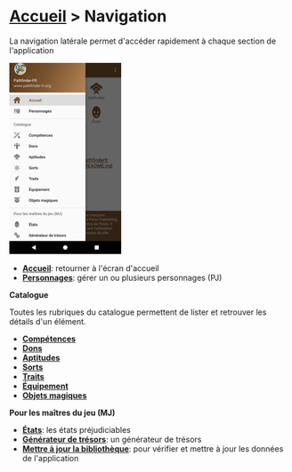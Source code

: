 # [Accueil](..) > Navigation

La navigation latérale permet d'accéder rapidement à chaque section de l'application

<a href="../../images/navigation/navigation.png"><img src="../../images/navigation/navigation_small.jpg" title="Navigation"/></a>

* **[Accueil](..)**: retourner à l'écran d'accueil
* **[Personnages](../character/character.md)**: gérer un ou plusieurs personnages (PJ)

**Catalogue**

Toutes les rubriques du catalogue permettent de lister et retrouver les détails d'un élément.

* **[Compétences](../catalog/skills.md)** 
* **[Dons](../catalog/feats.md)**
* **[Aptitudes](../catalog/features.md)** 
* **[Sorts](../catalog/spells.md)**
* **[Traits](../catalog/traits.md)**
* **[Équipement](../catalog/equipment.md)**
* **[Objets magiques](../catalog/magic.md)**

**Pour les maîtres du jeu (MJ)**

* **[États](../gm/conditions.md)**: les états préjudiciables
* **[Générateur de trésors](../gm/generator.md)**: un générateur de trésors
* **[Mettre à jour la bibliothèque](../gm/loaddata.md)**: pour vérifier et mettre à jour les données de l'application